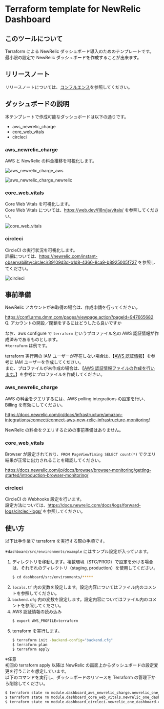 # Terraform template for NewRelic Dashboard

## このツールについて

Terraform による NewRelic ダッシュボード導入のためのテンプレートです。  
最小限の設定で NewRelic ダッシュボードを作成することが出来ます。

## リリースノート

リリースノートについては、[コンフルエンス](https://confl.arms.dmm.com/pages/viewpage.action?pageId=1100764234)を参照してください。

## ダッシュボードの説明

本テンプレートで作成可能なダッシュボードは以下の通りです。

* aws_newrelic_charge
* core_web_vitals
* circleci

### aws_newrelic_charge

AWS と NewRelic の料金推移を可視化します。

![aws_newrelic_charge_aws](attached-file/dashboard_aws_newrelic_charge_aws.png)

![aws_newrelic_charge_newrelic](attached-file/dashboard_aws_newrelic_charge_newrelic.png)

### core_web_vitals

Core Web Vitals を可視化します。  
Core Web Vitals については、https://web.dev/i18n/ja/vitals/ を参照してください。

![core_web_vitals](attached-file/dashboard_core_web_vitals.png)

### circleci

CircleCI の実行状況を可視化します。  
詳細については、https://newrelic.com/instant-observability/circleci/39109d3d-b1d8-4366-8ca9-b8925005f727 を参照してください。

![circleci](attached-file/dashboard_circleci.png)

## 事前準備

NewRelic アカウントが未取得の場合は、作成申請を行ってください。  

https://confl.arms.dmm.com/pages/viewpage.action?pageId=947665682  
Q. アカウントの開設／閉鎖をするにはどうしたら良いですか

なお、aws configure で `terraform` というプロファイル名の AWS 認証情報が作成済みであるものとします。  
※`terraform` は例です。

terraform 実行用の IAM ユーザーが存在しない場合は、【[AWS 認証情報](../alert/README.md#AWS-認証情報)】を参考に IAM ユーザーを作成してください。  
また、プロファイルが未作成の場合は、【[AWS 認証情報ファイルの作成を行います。](../alert/README.md#使い方)】を参考にプロファイルを作成してください。

### aws_newrelic_charge

AWS の料金をクエリするには、AWS polling integrations の設定を行い、Billing を有効にしてください。

https://docs.newrelic.com/jp/docs/infrastructure/amazon-integrations/connect/connect-aws-new-relic-infrastructure-monitoring/

NewRelic の料金をクエリするための事前準備はありません。

### core_web_vitals

Browser が設定されており、`FROM PageViewTiming SELECT count(*)` でクエリ結果が正常に出力されることを確認してください。

https://docs.newrelic.com/jp/docs/browser/browser-monitoring/getting-started/introduction-browser-monitoring/

### circleci

CircleCI の Webhooks 設定を行います。  
設定方法については、https://docs.newrelic.com/docs/logs/forward-logs/circleci-logs/ を参照してください。

## 使い方

以下は手作業で terraform を実行する際の手順です。

※`dashboard/src/environments/example` にはサンプル設定が入っています。

1. ディレクトリを移動します。複数環境（STG/PROD）で設定を分ける場合は、それぞれのディレクトリ（staging, production）を使用してください。
    ```bash
    $ cd dashboard/src/environments/*****
    ```
2. `locals.tf` 内の変数を設定します。設定内容についてはファイル内のコメントを参照してください。
3. `backend.cfg` 内の変数を設定します。設定内容についてはファイル内のコメントを参照してください。
4. AWS 認証情報の読み込み
    ```bash
    $ export AWS_PROFILE=terraform
    ```
5. terraform を実行します。
    ```bash
    $ terraform init -backend-config="backend.cfg"
    $ terraform plan
    $ terraform apply
    ```

※任意  
初回の terraform apply 以降は NewRelic の画面上からダッシュボードの設定変更を行うことを想定しています。  
以下のコマンドを実行し、ダッシュボードのリソースを Terraform の管理下から削除してください。

```bash
$ terraform state rm module.dashboard_aws_newrelic_charge.newrelic_one_dashboard.aws_newrelic_charge
$ terraform state rm module.dashboard_core_web_vitals.newrelic_one_dashboard.core_web_vitals
$ terraform state rm module.dashboard_circleci.newrelic_one_dashboard.circleci
```
